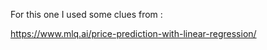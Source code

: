 
For this one I used some clues from :

https://www.mlq.ai/price-prediction-with-linear-regression/

